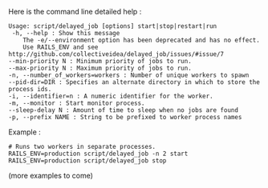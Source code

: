 Here is the command line detailed help :

    Usage: script/delayed_job [options] start|stop|restart|run
     -h, --help : Show this message
        The -e/--environment option has been deprecated and has no effect.
        Use RAILS_ENV and see http://github.com/collectiveidea/delayed_job/issues/#issue/7
    --min-priority N : Minimum priority of jobs to run.
    --max-priority N : Maximum priority of jobs to run.
    -n, --number_of_workers=workers : Number of unique workers to spawn
    --pid-dir=DIR : Specifies an alternate directory in which to store the process ids.
    -i, --identifier=n : A numeric identifier for the worker.
    -m, --monitor : Start monitor process.
    --sleep-delay N : Amount of time to sleep when no jobs are found
    -p, --prefix NAME : String to be prefixed to worker process names

Example :

    # Runs two workers in separate processes.
    RAILS_ENV=production script/delayed_job -n 2 start
    RAILS_ENV=production script/delayed_job stop

(more examples to come)